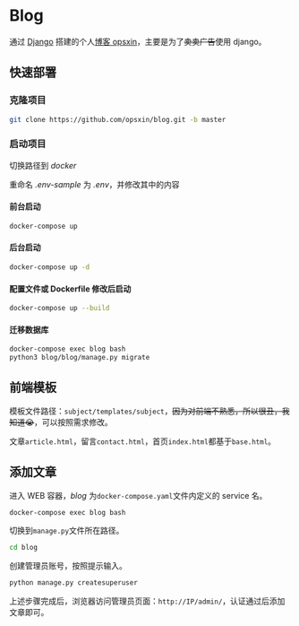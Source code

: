 # Blog

通过 [Django](https://www.djangoproject.com/) 搭建的个人[博客 opsxin](https://www.opsxin.com)，主要是为了~~卖卖广告~~使用 django。

## 快速部署

### 克隆项目

```bash
git clone https://github.com/opsxin/blog.git -b master
```

### 启动项目

切换路径到 *docker*

重命名 *.env-sample* 为 *.env*，并修改其中的内容

#### 前台启动

```bash
docker-compose up
```

#### 后台启动

```bash
docker-compose up -d 
```

#### 配置文件或 Dockerfile 修改后启动

```bash
docker-compose up --build
```

#### 迁移数据库

```bash
docker-compose exec blog bash
python3 blog/blog/manage.py migrate
```

## 前端模板

模板文件路径：`subject/templates/subject`，~~因为对前端不熟悉，所以很丑，我知道:sob:~~，可以按照需求修改。

文章`article.html`，留言`contact.html`，首页`index.html`都基于`base.html`。

## 添加文章

进入 WEB 容器，*blog* 为`docker-compose.yaml`文件内定义的 service 名。

```bash
docker-compose exec blog bash
```

切换到`manage.py`文件所在路径。

```bash
cd blog
```

创建管理员账号，按照提示输入。

```bash
python manage.py createsuperuser
```

上述步骤完成后，浏览器访问管理员页面：`http://IP/admin/`，认证通过后添加文章即可。
